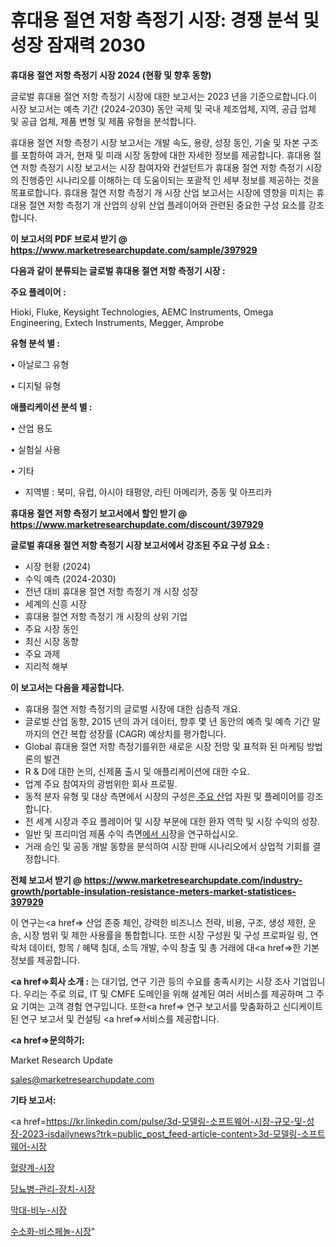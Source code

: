 # 휴대용 절연 저항 측정기 시장: 경쟁 분석 및 성장 잠재력 2030

<strong>휴대용 절연 저항 측정기 시장 2024 (현황 및 향후 동향)</strong>

글로벌 휴대용 절연 저항 측정기 시장에 대한 보고서는 2023 년을 기준으로합니다.이 시장 보고서는 예측 기간 (2024-2030) 동안 국제 및 국내 제조업체, 지역, 공급 업체 및 공급 업체, 제품 변형 및 제품 유형을 분석합니다.

휴대용 절연 저항 측정기 시장 보고서는 개발 속도, 용량, 성장 동인, 기술 및 자본 구조를 포함하여 과거, 현재 및 미래 시장 동향에 대한 자세한 정보를 제공합니다. 휴대용 절연 저항 측정기 시장 보고서는 시장 참여자와 컨설턴트가 휴대용 절연 저항 측정기 시장의 진행중인 시나리오를 이해하는 데 도움이되는 포괄적 인 세부 정보를 제공하는 것을 목표로합니다. 휴대용 절연 저항 측정기 개 시장 산업 보고서는 시장에 영향을 미치는 휴대용 절연 저항 측정기 개 산업의 상위 산업 플레이어와 관련된 중요한 구성 요소를 강조합니다.



<strong>이 보고서의 PDF 브로셔 받기 @ <a href=https://www.marketresearchupdate.com/sample/397929>https://www.marketresearchupdate.com/sample/397929</a></strong>



<strong>다음과 같이 분류되는 글로벌 휴대용 절연 저항 측정기 시장 :</strong>



<strong>주요 플레이어 :</strong>

Hioki, Fluke, Keysight Technologies, AEMC Instruments, Omega Engineering, Extech Instruments, Megger, Amprobe



<strong>유형 분석 별 :</strong>

• 아날로그 유형

• 디지털 유형



<strong>애플리케이션 분석 별 :</strong>

• 산업 용도

• 실험실 사용

• 기타

<ul>
  <li>지역별 : 북미, 유럽, 아시아 태평양, 라틴 아메리카, 중동 및 아프리카</li>
</ul>


<strong>휴대용 절연 저항 측정기 보고서에서 할인 받기 @ <a href=https://www.marketresearchupdate.com/discount/397929>https://www.marketresearchupdate.com/discount/397929</a></strong>



<strong>글로벌 휴대용 절연 저항 측정기 시장 보고서에서 강조된 주요 구성 요소 :</strong>
<ul>
  <li>시장 현황 (2024)</li>
  <li>수익 예측 (2024-2030)</li>
  <li>전년 대비 휴대용 절연 저항 측정기 개 시장 성장</li>
  <li>세계의 신흥 시장</li>
  <li>휴대용 절연 저항 측정기 개 시장의 상위 기업</li>
  <li>주요 시장 동인</li>
  <li>최신 시장 동향</li>
  <li>주요 과제</li>
  <li>지리적 해부</li>
</ul>


<strong>이 보고서는 다음을 제공합니다.</strong>
<ul>
  <li>휴대용 절연 저항 측정기의 글로벌 시장에 대한 심층적 개요.</li>
  <li>글로벌 산업 동향, 2015 년의 과거 데이터, 향후 몇 년 동안의 예측 및 예측 기간 말까지의 연간 복합 성장률 (CAGR) 예상치를 평가합니다.</li>
  <li>Global 휴대용 절연 저항 측정기를위한 새로운 시장 전망 및 표적화 된 마케팅 방법론의 발견</li>
  <li>R &amp; D에 대한 논의, 신제품 출시 및 애플리케이션에 대한 수요.</li>
  <li>업계 주요 참여자의 광범위한 회사 프로필.</li>
  <li>동적 분자 유형 및 대상 측면에서 시장의 구성은<a href=> 주요 산</a>업 자원 및 플레이어를 강조합니다.</li>
  <li>전 세계 시장과 주요 플레이어 및 시장 부문에 대한 환자 역학 및 시장 수익의 성장.</li>
  <li>일반 및 프리미엄 제품 수익 측면<a href=>에서 시</a>장을 연구하십시오.</li>
  <li>거래 승인 및 공동 개발 동향을 분석하여 시장 판매 시나리오에서 상업적 기회를 결정합니다.</li>
</ul>



<strong>전체 보고서 받기 @ <a href=https://www.marketresearchupdate.com/industry-growth/portable-insulation-resistance-meters-market-statistices-397929>https://www.marketresearchupdate.com/industry-growth/portable-insulation-resistance-meters-market-statistices-397929</a></strong>

이 연구는<a href=> 산업 존중</a> 체인, 강력한 비즈니스 전략, 비용, 구조, 생성 제한, 운송, 시장 범위 및 제한 사용률을 통합합니다. 또한 시장 구성원 및 구성 프로파일 링, 연락처 데이터, 항목 / 혜택 침대, 소득 개발, 수익 창출 및 총 거래에 대<a href=>한 기본 </a>정보를 제공합니다.



<strong><a href=>회사 소</a>개 :</strong>
는 대기업, 연구 기관 등의 수요를 충족시키는 시장 조사 기업입니다. 우리는 주로 의료, IT 및 CMFE 도메인을 위해 설계된 여러 서비스를 제공하며 그 주요 기여는 고객 경험 연구입니다. 또한<a href=> 연구 보</a>고서를 맞춤화하고 신디케이트 된 연구 보고서 및 컨설팅 <a href=>서비스</a>를 제공합니다.



<strong><a href=>문의하기:</a></strong>

Market Research Update

sales@marketresearchupdate.com



<strong>기타 보고서:</strong>

<a href=https://kr.linkedin.com/pulse/3d-모델링-소프트웨어-시장-규모-및-성장-2023-isdailynews?trk=public_post_feed-article-content>3d-모델링-소프트웨어-시장</a>

<a href=https://www.linkedin.com/pulse/혈량계-시장-세분화-연구-및-목표-고객2029년-survey-spotlight-pro-24-analysis-eyp9f/>혈량계-시장</a>

<a href=https://www.linkedin.com/pulse/당뇨병-관리-장치-시장-경쟁-분석-및-성장-잠재력-2029-market-matrix-musings-analysis-a5nrf/>당뇨병-관리-장치-시장</a>

<a href=https://www.linkedin.com/pulse/막대-비누-시장-경쟁-분석-및-성장-잠재력-2029-data-dive-diaries-24-analysis-ex30f/>막대-비누-시장</a>

<a href=https://www.linkedin.com/pulse/수소화-비스페놀-시장-규모-및-성장-2023-analytics-alchemy-360-analysis-gneac/>수소화-비스페놀-시장</a>"
